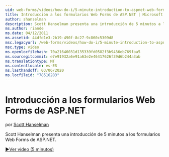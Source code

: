 ```yaml
---
uid: web-forms/videos/how-do-i/5-minute-introduction-to-aspnet-web-forms
title: Introducción a los formularios Web Forms de ASP.NET | Microsoft Docs
author: shanselman
description: Scott Hanselman presenta una introducción de 5 minutos a los formularios Web Forms de ASP.NET.
ms.author: riande
ms.date: 04/12/2011
ms.assetid: 44dfd1e3-2b19-490f-8c27-9c860c5309d8
msc.legacyurl: /web-forms/videos/how-do-i/5-minute-introduction-to-aspnet-web-forms
msc.type: video
ms.openlocfilehash: 70a21646031d135339fd0582f3b9436eb769faa5
ms.sourcegitcommit: e7e91932a6e91a63e2e46417626f39d6b244a3ab
ms.translationtype: MT
ms.contentlocale: es-ES
ms.lasthandoff: 03/06/2020
ms.locfileid: "78516283"
---
```

# <a name="intro-to-aspnet-web-forms"></a>Introducción a los formularios Web Forms de ASP.NET

por [Scott Hanselman](https://github.com/shanselman)

Scott Hanselman presenta una introducción de 5 minutos a los formularios Web Forms de ASP.NET.

[&#9654;Ver vídeo (5 minutos)](https://channel9.msdn.com/Blogs/ASP-NET-Site-Videos/5-minute-introduction-to-aspnet-web-forms)
